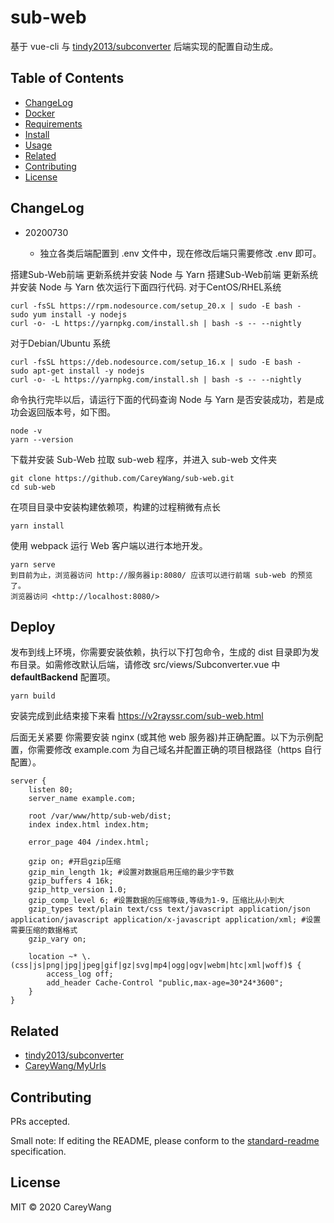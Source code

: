 # sub-web

基于 vue-cli 与 [tindy2013/subconverter](https://github.com/tindy2013/subconverter) 后端实现的配置自动生成。

## Table of Contents

- [ChangeLog](#ChangeLog)
- [Docker](#Docker)
- [Requirements](#Requirements)
- [Install](#install)
- [Usage](#usage)
- [Related](#Related)
- [Contributing](#contributing)
- [License](#license)

## ChangeLog

- 20200730

  - 独立各类后端配置到 .env 文件中，现在修改后端只需要修改 .env 即可。

搭建Sub-Web前端
更新系统并安装 Node 与 Yarn
搭建Sub-Web前端
更新系统并安装 Node 与 Yarn
依次运行下面四行代码.
对于CentOS/RHEL系统
```shell
curl -fsSL https://rpm.nodesource.com/setup_20.x | sudo -E bash -
sudo yum install -y nodejs
curl -o- -L https://yarnpkg.com/install.sh | bash -s -- --nightly
````
对于Debian/Ubuntu 系统
```shell
curl -fsSL https://deb.nodesource.com/setup_16.x | sudo -E bash -
sudo apt-get install -y nodejs
curl -o- -L https://yarnpkg.com/install.sh | bash -s -- --nightly
````

命令执行完毕以后，请运行下面的代码查询 Node 与 Yarn 是否安装成功，若是成功会返回版本号，如下图。
```shell
node -v
yarn --version
```
下载并安装 Sub-Web
拉取 sub-web 程序，并进入 sub-web 文件夹
```shell
git clone https://github.com/CareyWang/sub-web.git
cd sub-web
```
在项目目录中安装构建依赖项，构建的过程稍微有点长
```shell
yarn install
```
使用 webpack 运行 Web 客户端以进行本地开发。
```shell
yarn serve
到目前为止，浏览器访问 http://服务器ip:8080/ 应该可以进行前端 sub-web 的预览了。
浏览器访问 <http://localhost:8080/>
```
## Deploy

发布到线上环境，你需要安装依赖，执行以下打包命令，生成的 dist 目录即为发布目录。如需修改默认后端，请修改 src/views/Subconverter.vue 中 **defaultBackend** 配置项。

```shell
yarn build
```
安装完成到此结束接下来看
https://v2rayssr.com/sub-web.html

后面无关紧要
你需要安装 nginx (或其他 web 服务器)并正确配置。以下为示例配置，你需要修改 example.com 为自己域名并配置正确的项目根路径（https 自行配置）。

```shell
server {
    listen 80;
    server_name example.com;

    root /var/www/http/sub-web/dist;
    index index.html index.htm;

    error_page 404 /index.html;

    gzip on; #开启gzip压缩
    gzip_min_length 1k; #设置对数据启用压缩的最少字节数
    gzip_buffers 4 16k;
    gzip_http_version 1.0;
    gzip_comp_level 6; #设置数据的压缩等级,等级为1-9，压缩比从小到大
    gzip_types text/plain text/css text/javascript application/json application/javascript application/x-javascript application/xml; #设置需要压缩的数据格式
    gzip_vary on;

    location ~* \.(css|js|png|jpg|jpeg|gif|gz|svg|mp4|ogg|ogv|webm|htc|xml|woff)$ {
        access_log off;
        add_header Cache-Control "public,max-age=30*24*3600";
    }
}
```

## Related

- [tindy2013/subconverter](https://github.com/tindy2013/subconverter)
- [CareyWang/MyUrls](https://github.com/CareyWang/MyUrls)

## Contributing

PRs accepted.

Small note: If editing the README, please conform to the [standard-readme](https://github.com/RichardLitt/standard-readme) specification.

## License

MIT © 2020 CareyWang
